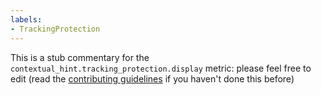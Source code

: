 ```yaml
---
labels:
- TrackingProtection
---
```

This is a stub commentary for the `contextual_hint.tracking_protection.display` metric: please feel free to edit (read the
[contributing guidelines](https://github.com/mozilla/glean-annotations/blob/main/CONTRIBUTING.md)
if you haven't done this before)
